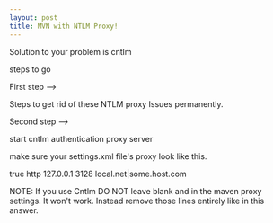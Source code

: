 ```yaml
---
layout: post
title: MVN with NTLM Proxy!
---
```



Solution to your problem is cntlm

steps to go

First step -->

Steps to get rid of these NTLM proxy Issues permanently.

Second step -->

start cntlm authentication proxy server

make sure your settings.xml file's proxy look like this.

  <proxies>
    <!-- proxy
     | Specification for one proxy, to be used in connecting to the network.
     |-->
    <proxy>
      <active>true</active>
      <protocol>http</protocol>
      <host>127.0.0.1</host>
      <port>3128</port>
      <nonProxyHosts>local.net|some.host.com</nonProxyHosts>
    </proxy>
  </proxies>


NOTE: If you use Cntlm DO NOT leave blank <username></username> and <password></password> in the maven proxy settings. It won't work. Instead remove those lines entirely like in this answer.
